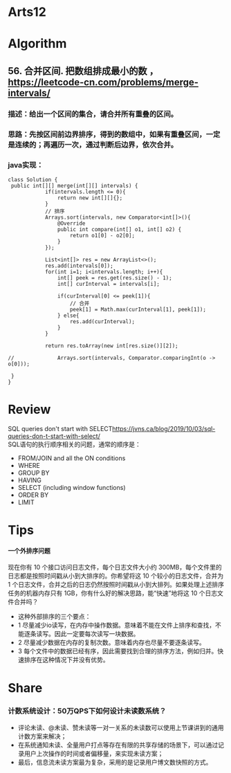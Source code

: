 Arts12
===

# Algorithm
## 56. 合并区间. 把数组排成最小的数 ，<https://leetcode-cn.com/problems/merge-intervals/>
### 描述：给出一个区间的集合，请合并所有重叠的区间。
### 思路：先按区间前边界排序，得到的数组中，如果有重叠区间，一定是连续的；再遍历一次，通过判断后边界，依次合并。
### java实现：
	class Solution {
   	 public int[][] merge(int[][] intervals) {
		    	if(intervals.length <= 0){
		    		return new int[][]{};
		    	}
		    	// 排序
		    	Arrays.sort(intervals, new Comparator<int[]>(){
					@Override
					public int compare(int[] o1, int[] o2) {
						return o1[0] - o2[0];
					}
		    	});
		    	
		    	List<int[]> res = new ArrayList<>();
		    	res.add(intervals[0]);
		    	for(int i=1; i<intervals.length; i++){
		    		int[] peek = res.get(res.size() - 1);
		    		int[] curInterval = intervals[i];
		    		
		    		if(curInterval[0] <= peek[1]){
		    			// 合并
		    			peek[1] = Math.max(curInterval[1], peek[1]);
		    		} else{
		    			res.add(curInterval);
		    		}
		    	}
		    	
		    	return res.toArray(new int[res.size()][2]);
		    	
	//		    	Arrays.sort(intervals, Comparator.comparingInt(o -> o[0]));
		    
   	 }
	}
# Review
SQL queries don't start with SELECT<https://jvns.ca/blog/2019/10/03/sql-queries-don-t-start-with-select/>  
SQL语句的执行顺序相关的问题，通常的顺序是：
 - FROM/JOIN and all the ON conditions
 - WHERE
 - GROUP BY
 - HAVING
 - SELECT (including window functions)
 - ORDER BY
 - LIMIT


# Tips
#### 一个外排序问题
现在你有 10 个接口访问日志文件，每个日志文件大小约 300MB，每个文件里的日志都是按照时间戳从小到大排序的。你希望将这 10 个较小的日志文件，合并为 1 个日志文件，合并之后的日志仍然按照时间戳从小到大排列。如果处理上述排序任务的机器内存只有 1GB，你有什么好的解决思路，能“快速”地将这 10 个日志文件合并吗？

 - 这种外部排序的三个要点：
 - 1 尽量减少io读写，在内存中操作数据。意味着不能在文件上排序和查找，不能逐条读写。因此一定要每次读写一块数据。
 - 2 尽量减少数据在内存的复制次数。意味着内存也尽量不要逐条读写。
 - 3 每个文件中的数据已经有序，因此需要找到合理的排序方法，例如归并。快速排序在这种情况下并没有优势。


# Share
### 计数系统设计：50万QPS下如何设计未读数系统？
 - 评论未读、@未读、赞未读等一对一关系的未读数可以使用上节课讲到的通用计数方案来解决；
 - 在系统通知未读、全量用户打点等存在有限的共享存储的场景下，可以通过记录用户上次操作的时间或者偏移量，来实现未读方案；
 - 最后，信息流未读方案最为复杂，采用的是记录用户博文数快照的方式。

